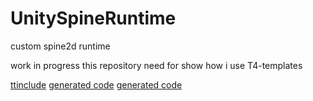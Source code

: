 # UnitySpineRuntime
custom spine2d runtime

work in progress
this repository need for show how i use T4-templates

[ttinclude](https://github.com/Sorrowful-free/UnitySpineRuntime/blob/master/SpineInfoParser.ttinclude)
[generated code](https://github.com/Sorrowful-free/UnitySpineRuntime/tree/master/UnitySpine.Editor/Spine/Editor/JSONConverter/Generated)
[generated code](https://github.com/Sorrowful-free/UnitySpineRuntime/tree/master/UnitySpine.Runtime/Spine/Runtime/Data/Generated)